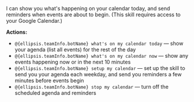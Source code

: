 I can show you what's happening on your calendar today, and send reminders when events are about to begin. (This skill requires access to your Google Calendar.)

**Actions:**
- `@{ellipsis.teamInfo.botName} what's on my calendar today` — show your agenda (list all events) for the rest of the day
- `@{ellipsis.teamInfo.botName} what's on my calendar now` — show any events happening now or in the next 10 minutes
- `@{ellipsis.teamInfo.botName} setup my calendar` — set up the skill to send you your agenda each weekday, and send you reminders a few minutes before events begin
- `@{ellipsis.teamInfo.botName} stop my calendar` — turn off the scheduled agenda and reminders
